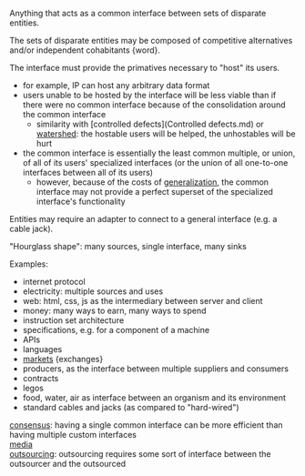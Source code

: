 Anything that acts as a common interface between sets of disparate entities.

The sets of disparate entities may be composed of competitive alternatives and/or independent cohabitants {word}.

The interface must provide the primatives necessary to "host" its users.
- for example, IP can host any arbitrary data format
- users unable to be hosted by the interface will be less viable than if there were no common interface because of the consolidation around the common interface
	- similarity with [controlled defects](Controlled defects.md) or [watershed](Watershed.md): the hostable users will be helped, the unhostables will be hurt
- the common interface is essentially the least common multiple, or union, of all of its users' specialized interfaces (or the union of all one-to-one interfaces between all of its users)
	- however, because of the costs of [generalization](Abstraction.md#generalization), the common interface may not provide a perfect superset of the specialized interface's functionality

Entities may require an adapter to connect to a general interface (e.g. a cable jack).

"Hourglass shape": many sources, single interface, many sinks

Examples:
- internet protocol
- electricity: multiple sources and uses
- web: html, css, js as the intermediary between server and client
- money: many ways to earn, many ways to spend
- instruction set architecture
- specifications, e.g. for a component of a machine
- APIs
- languages
- [markets](Markets.md) {exchanges}
- producers, as the interface between multiple suppliers and consumers
- contracts
- legos
- food, water, air as interface between an organism and its environment
- standard cables and jacks (as compared to "hard-wired")

[consensus](Diversity.md#consensus): having a single common interface can be more efficient than having multiple custom interfaces  
[media](Media.md)  
[outsourcing](Outsourcing.md): outsourcing requires some sort of interface between the outsourcer and the outsourced
